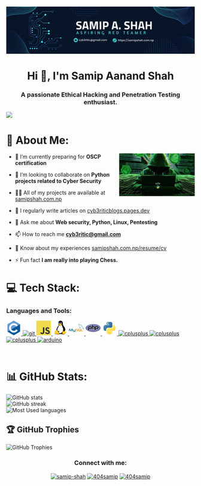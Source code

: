 ![profile-banner](images/profile_banner.png)

<h1 align="center">Hi 👋, I'm Samip Aanand Shah</h1>
<h3 align="center">A passionate Ethical Hacking and Penetration Testing enthusiast.</h3>

[![](https://visitcount.itsvg.in/api?id=cyb3ritic&icon=5&color=3)](https://visitcount.itsvg.in)

# 💫 About Me:

<img align="right" width="40%" alt="green-neon-gif" src="images/green-static-background-hacking-noen.gif">

- 🌱 I’m currently preparing for **OSCP certification**

- 👯 I’m looking to collaborate on **Python projects related to Cyber Security**

- 👨‍💻 All of my projects are available at [samipshah.com.np](https://github.com/cyb3ritic)

- 📝 I regularly write articles on [cyb3riticblogs.pages.dev](https://cyb3riticblogs.pages.dev)

- 💬 Ask me about **Web security, Python, Linux, Pentesting**

- 📫 How to reach me **cyb3ritic@gmail.com**

- 📄 Know about my experiences [samipshah.com.np/resume/cv](https://samipshah.com.np/resume/cv)

- ⚡ Fun fact **I am really into playing Chess.**

# 💻 Tech Stack:
<h3 align="left">Languages and Tools:</h3>
<p align="left"> <a href="https://www.cprogramming.com/" target="_blank" rel="noreferrer"> <img src="https://raw.githubusercontent.com/devicons/devicon/master/icons/c/c-original.svg" alt="c" width="40" height="40"/> </a> <a href="https://git-scm.com/" target="_blank" rel="noreferrer"> <img src="https://www.vectorlogo.zone/logos/git-scm/git-scm-icon.svg" alt="git" width="40" height="40"/> </a> <a href="https://developer.mozilla.org/en-US/docs/Web/JavaScript" target="_blank" rel="noreferrer"> <img src="https://raw.githubusercontent.com/devicons/devicon/master/icons/javascript/javascript-original.svg" alt="javascript" width="40" height="40"/> </a> <a href="https://www.linux.org/" target="_blank" rel="noreferrer"> <img src="https://raw.githubusercontent.com/devicons/devicon/master/icons/linux/linux-original.svg" alt="linux" width="40" height="40"/> </a> <a href="https://www.mysql.com/" target="_blank" rel="noreferrer"> <img src="https://raw.githubusercontent.com/devicons/devicon/master/icons/mysql/mysql-original-wordmark.svg" alt="mysql" width="40" height="40"/> </a> <a href="https://www.php.net" target="_blank" rel="noreferrer"> <img src="https://raw.githubusercontent.com/devicons/devicon/master/icons/php/php-original.svg" alt="php" width="40" height="40"/> </a> <a href="https://www.python.org" target="_blank" rel="noreferrer"> <img src="https://raw.githubusercontent.com/devicons/devicon/master/icons/python/python-original.svg" alt="python" width="40" height="40"/> </a> <a href="https://www.nmap.org" target="_blank" rel="noreferrer"> <img src="https://nmap.org/images/sitelogo-2x.png" alt="cplusplus" width="40" height="30"/> </a> <a href="https://www.wireshark.org" target="_blank" rel="noreferrer"> <img src="https://www.wireshark.org/assets/icons/wireshark-fin@2x.png" alt="cplusplus" width="40" height="40"/> </a> <a href="https://www.aircrack-ng.org" target="_blank" rel="noreferrer"> <img src="https://aircrack-ng.org/resources/aircrack-ng-new-logo.jpg" alt="cplusplus" width="50" height="30"/> </a> <a href="https://www.arduino.cc/" target="_blank" rel="noreferrer"> <img src="https://cdn.worldvectorlogo.com/logos/arduino-1.svg" alt="arduino" width="40" height="40"/> </a> </p>
<br>

# 📊 GitHub Stats:

![GitHub stats](https://github-readme-stats.vercel.app/api?username=cyb3ritic&theme=blue-green&hide_border=false&include_all_commits=true&count_private=true)<br/>
![GitHub streak](https://github-readme-streak-stats.herokuapp.com/?user=cyb3ritic&theme=blue-green&hide_border=false)<br/>
![Most Used languages](https://github-readme-stats.vercel.app/api/top-langs/?username=cyb3ritic&theme=blue-green&hide_border=false&include_all_commits=true&count_private=true&layout=compact)

## 🏆 GitHub Trophies
![GitHub Trophies](https://github-profile-trophy.vercel.app/?username=cyb3ritic&theme=onedark&no-frame=false&no-bg=true&margin-w=4)

<!-- 
### 😂 Random Dev Meme
<img src='https://randommeme-five.vercel.app/' style="height: 400px;"/>


### ✍️ Random Dev Quote
![](https://quotes-github-readme.vercel.app/api?type=horizontal&theme=radical) -->


<h3 align="center">Connect with me:</h3>
<p align="center">
<a href="https://www.linkedin.com/in/cyb3ritic" target="blank"><img align="center" src="https://raw.githubusercontent.com/rahuldkjain/github-profile-readme-generator/master/src/images/icons/Social/linked-in-alt.svg" alt="samip-shah" height="30" width="40" /></a>
<a href="https://fb.com/404samip" target="blank"><img align="center" src="https://raw.githubusercontent.com/rahuldkjain/github-profile-readme-generator/master/src/images/icons/Social/facebook.svg" alt="404samip" height="30" width="40" /></a>
<a href="https://instagram.com/404samip" target="blank"><img align="center" src="https://raw.githubusercontent.com/rahuldkjain/github-profile-readme-generator/master/src/images/icons/Social/instagram.svg" alt="404samip" height="30" width="40" /></a>
</p>
